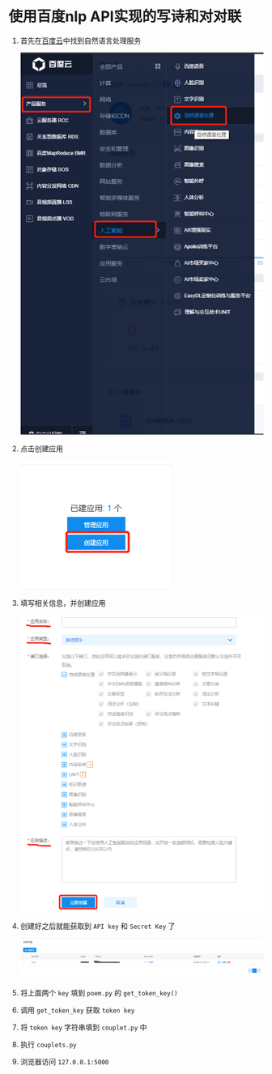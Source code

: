 # 使用百度nlp API实现的写诗和对对联

1. 首先在[百度云](https://console.bce.baidu.com/#/index/overview)中找到自然语言处理服务
    
    ![](readme_image/01.png)
    
2. 点击创建应用

    ![](readme_image/02.png)
    
3. 填写相关信息，并创建应用

    ![](readme_image/03.png)
    
4. 创建好之后就能获取到 `API key` 和 `Secret Key` 了
    
    ![](readme_image/04.png)
    
5. 将上面两个 `key` 填到 `poem.py` 的 `get_token_key()`
6. 调用 `get_token_key` 获取 `token key`
7. 将 `token key` 字符串填到 `couplet.py` 中
8. 执行 `couplets.py`
9. 浏览器访问 `127.0.0.1:5000`